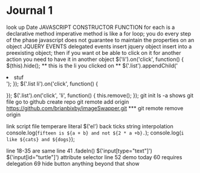# Journal 1
look up Date JAVASCRIPT CONSTRUCTOR FUNCTION
for each is a declarative method
imperative method is like a for loop; you do every step of the phase
javascript does not guarantee to maintain the properties on an object
JQUERY EVENTS
delegated events insert jquery object insert into a preexisting object; then if you want ot be able to click on it for another action you need to have it in another object
$('li').on('click', function() {
  $(this).hide();   ** this is the li you clicked on  **
  $('.list').appendChild('<li>stuf</li>');
});
$('.list li').on('click', function() {

});
$('.list').on('click', 'li', function() {
  this.remove();
});
git init
ls -a shows git file
go to github create repo
git remote add origin https://github.com/brianbixby/imageSwapper.git
*** git remote remove origin


link script file
temperare literal $('el')
back ticks
string interpolation
console.log(`fifteen is ${a + b} and not ${2 * a +b}.`);
console.log(`i like ${cats} and ${dogs}`);

line 18-35 are same
line 41 .fadeIn()
$('input[type="text"]') $('input[id="turtle"]') attribute selector
line 52 demo today
60 requires delegation
69  hide button anything beyond that show